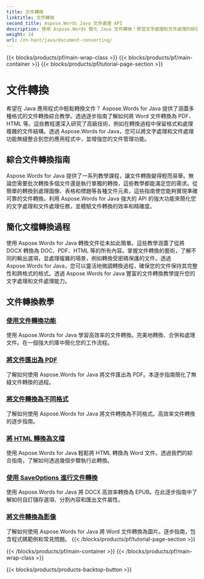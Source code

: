 ```yaml
---
title: 文件轉換
linktitle: 文件轉換
second_title: Aspose.Words Java 文件處理 API
description: 使用 Aspose.Words 簡化 Java 文件轉換！學習文字處理和文件處理的綜合指南
weight: 14
url: /zh-hant/java/document-converting/
---
```


{{< blocks/products/pf/main-wrap-class >}}
{{< blocks/products/pf/main-container >}}
{{< blocks/products/pf/tutorial-page-section >}}

# 文件轉換


希望在 Java 應用程式中輕鬆轉換文件？ Aspose.Words for Java 提供了涵蓋多種格式的文件轉換綜合教學。透過逐步指南了解如何將 Word 文件轉換為 PDF、HTML 等。這些教程還深入研究了高級技術，例如在轉換過程中保留格式和處理複雜的文件結構。透過 Aspose.Words for Java，您可以將文字處理和文件處理功能無縫整合到您的應用程式中，並增強您的文件管理功能。

## 綜合文件轉換指南

Aspose.Words for Java 提供了一系列教學課程，讓文件轉換變得輕而易舉。無論您需要批次轉換多個文件還是執行單獨的轉換，這些教學都能滿足您的需求。從簡單的轉換到處理圖像、表格和標題等各種文件元素，這些指南使您能夠實現準確可靠的文件轉換。利用 Aspose.Words for Java 強大的 API 的強大功能來簡化您的文字處理和文件處理任務，並體驗文件轉換的效率和精確度。

## 簡化文檔轉換過程

使用 Aspose.Words for Java 轉換文件從未如此簡單。這些教學涵蓋了從將 DOCX 轉換為 DOC、PDF、HTML 等的所有內容。掌握文件轉換的藝術，了解不同的輸出選項，並處理複雜的場景，例如轉換受密碼保護的文件。透過 Aspose.Words for Java，您可以靈活地微調轉換過程，確保您的文件保持其完整性和跨格式的格式。透過 Aspose.Words for Java 豐富的文件轉換教學提升您的文字處理和文件處理能力。

## 文件轉換教學

### [使用文件轉換功能](./using-document-converting/)
使用 Aspose.Words for Java 學習高效率的文件轉換。完美地轉換、合併和處理文件。在一個強大的庫中簡化您的工作流程。
### [將文件匯出為 PDF](./exporting-documents-to-pdf/)
了解如何使用 Aspose.Words for Java 將文件匯出為 PDF。本逐步指南簡化了無縫文件轉換的過程。
### [將文件轉換為不同格式](./converting-documents-different-formats/)
了解如何使用 Aspose.Words for Java 將文件轉換為不同格式。高效率文件轉換的逐步指南。
### [將 HTML 轉換為文檔](./converting-html-documents/)
使用 Aspose.Words for Java 輕鬆將 HTML 轉換為 Word 文件。透過我們的綜合指南，了解如何透過幾個步驟執行此轉換。
### [使用 SaveOptions 進行文件轉換](./document-conversion-saveoptions/)
使用 Aspose.Words for Java 將 DOCX 高效率轉換為 EPUB。在此逐步指南中了解如何自訂儲存選項、分割內容和匯出文件屬性。
### [將文件轉換為影像](./converting-documents-images/)
了解如何使用 Aspose.Words for Java 將 Word 文件轉換為圖片。逐步指南，包含程式碼範例和常見問題。
{{< /blocks/products/pf/tutorial-page-section >}}

{{< /blocks/products/pf/main-container >}}
{{< /blocks/products/pf/main-wrap-class >}}

{{< blocks/products/products-backtop-button >}}
